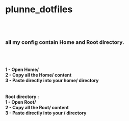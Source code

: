 # plunne_dotfiles<br />
<br />
<br />
<h3>all my config contain Home and Root directory.</h3><br />
<br />
<b><Home directory :</b><br />
1 - Open Home/<br />
2 - Copy all the Home/ content<br />
3 - Paste directly into your home/<user> directory<br />
<br />
<br />
<b>Root directory :</b><br />
1 - Open Root/<br />
2 - Copy all the Root/ content<br />
3 - Paste directly into your / directory
